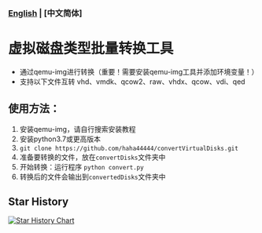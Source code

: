 ### [English](https://github.com/haha44444/convertVirtualDisks/blob/master/README.md) | [中文简体]
# 虚拟磁盘类型批量转换工具
* 通过qemu-img进行转换（重要！需要安装qemu-img工具并添加环境变量！）
* 支持以下文件互转 vhd、vmdk、qcow2、raw、vhdx、qcow、vdi、qed

## 使用方法：
1. 安装qemu-img，请自行搜索安装教程
2. 安装python3.7或更高版本
3. `git clone https://github.com/haha44444/convertVirtualDisks.git`
4. 准备要转换的文件，放在`convertDisks`文件夹中
5. 开始转换：运行程序 `python convert.py`
6. 转换后的文件会输出到`convertedDisks`文件夹中

## Star History

[![Star History Chart](https://api.star-history.com/svg?repos=haha44444/convertVirtualDisks&type=Date)](https://star-history.com/#haha44444/convertVirtualDisks&Date)
